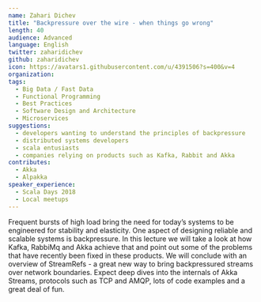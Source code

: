 ```yaml
---
name: Zahari Dichev
title: "Backpressure over the wire - when things go wrong"
length: 40
audience: Advanced
language: English
twitter: zaharidichev
github: zaharidichev
icon: https://avatars1.githubusercontent.com/u/4391506?s=400&v=4
organization: 
tags:
  - Big Data / Fast Data
  - Functional Programming
  - Best Practices
  - Software Design and Architecture
  - Microservices
suggestions:
  - developers wanting to understand the principles of backpressure
  - distributed systems developers
  - scala entusiasts
  - companies relying on products such as Kafka, Rabbit and Akka
contributes:
  - Akka
  - Alpakka
speaker_experience:
  - Scala Days 2018
  - Local meetups
---
```

Frequent bursts of high load bring the need for today’s systems to be engineered for stability and elasticity. One aspect of designing reliable and scalable systems is backpressure. In this lecture we will take a look at how Kafka, RabbiMq and Akka achieve that and point out some of the problems that have recently been fixed in these products. We will conclude with an overview of StreamRefs - a great new way to bring backpressured streams over network boundaries. Expect deep dives into the internals of Akka Streams, protocols such as TCP and AMQP, lots of code examples and a great deal of fun.